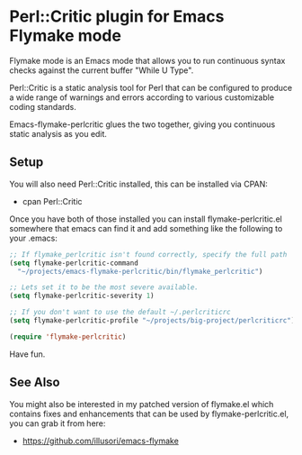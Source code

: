 Perl::Critic plugin for Emacs Flymake mode
==========================================

Flymake mode is an Emacs mode that allows you to run continuous
syntax checks against the current buffer "While U Type".

Perl::Critic is a static analysis tool for Perl that can be
configured to produce a wide range of warnings and errors
according to various customizable coding standards.

Emacs-flymake-perlcritic glues the two together, giving you continuous
static analysis as you edit.

Setup
-----

You will also need Perl::Critic installed, this can be installed
via CPAN:

 * cpan Perl::Critic

Once you have both of those installed you can install
flymake-perlcritic.el somewhere that emacs can find it and add
something like the following to your .emacs:

```lisp
;; If flymake_perlcritic isn't found correctly, specify the full path
(setq flymake-perlcritic-command
  "~/projects/emacs-flymake-perlcritic/bin/flymake_perlcritic")

;; Lets set it to be the most severe available.
(setq flymake-perlcritic-severity 1)

;; If you don't want to use the default ~/.perlcriticrc
(setq flymake-perlcritic-profile "~/projects/big-project/perlcriticrc")

(require 'flymake-perlcritic)
```

Have fun.

See Also
--------

You might also be interested in my patched version of flymake.el
which contains fixes and enhancements that can be used by flymake-perlcritic.el,
you can grab it from here:

 *  https://github.com/illusori/emacs-flymake

